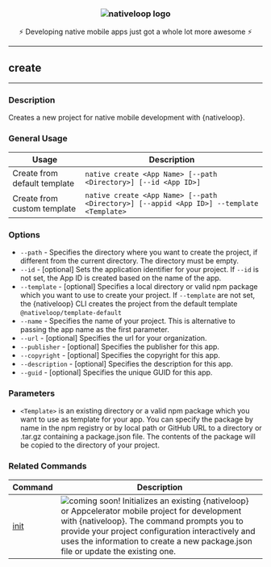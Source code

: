 <h3 align="center">
  <img src="https://cdn.secure-api.org/images/nativeloop_logo_text_256.png" alt="nativeloop logo" />
</h3>

 <div align="center">⚡ Developing native mobile apps just got a whole lot more awesome ⚡</div>

---

## create

---

### Description

Creates a new project for native mobile development with {nativeloop}.

### General Usage

Usage | Description
---|---
Create from default template | `native create <App Name> [--path <Directory>] [--id <App ID>]`
Create from custom template | `native create <App Name> [--path <Directory>] [--appid <App ID>] --template <Template>`

### Options

- `--path` - Specifies the directory where you want to create the project, if different from the current directory. The directory must be empty.
- `--id` - [optional] Sets the application identifier for your project.  If `--id` is not set, the App ID is created based on the name of the app.
- `--template` - [optional] Specifies a local directory or valid npm package which you want to use to create your project. If `--template` are not set, the {nativeloop} CLI creates the project from the default template `@nativeloop/template-default`
- `--name` - Specifies the name of your project.  This is alternative to passing the app name as the first parameter.
- `--url` - [optional] Specifies the url for your organization.
- `--publisher` - [optional] Specifies the publisher for this app.
- `--copyright` - [optional] Specifies the copyright for this app.
- `--description` - [optional] Specifies the description for this app.
- `--guid` - [optional] Specifies the unique GUID for this app.


### Parameters

- `<Template>` is an existing directory or a valid npm package which you want to use as template for your app. You can specify the package by name in the npm registry or by local path or GitHub URL to a directory or .tar.gz containing a package.json file. The contents of the package will be copied to the directory of your project.


### Related Commands

Command | Description
----------|----------
[init]() | ![coming soon!](https://img.shields.io/badge/coming-soon-orange.png) Initializes an existing {nativeloop} or Appcelerator mobile project for development with {nativeloop}. The command prompts you to provide your project configuration interactively and uses the information to create a new package.json file or update the existing one.

